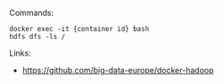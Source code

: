 
Commands:
    
    docker exec -it {container id} bash 
    hdfs dfs -ls /

Links:
 - https://github.com/big-data-europe/docker-hadoop